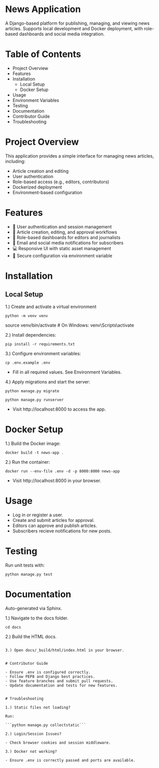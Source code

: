 # News Application

A Django-based platform for publishing, managing, and viewing news articles. Supports local development and Docker deployment, with role-based dashboards and social media integration.

# Table of Contents

- Project Overview
- Features
- Installation
  * Local Setup
  * Docker Setup
- Usage
- Environment Variables
- Testing
- Documentation
- Contributor Guide
- Troubleshooting

# Project Overview

This application provides a simple interface for managing news articles, including:

- Article creation and editing
- User authentication
- Role-based access (e.g., editors, contributors)
- Dockerized deployment
- Environment-based configuration


# Features

- 🔐 User authentication and session management
- 📝 Article creation, editing, and approval workflows
- 👥 Role-based dashboards for editors and journalists
- 📣 Email and social media notifications for subscribers
- 💻 Responsive UI with static asset management
- 🔧 Secure configuration via environment variable

# Installation

## Local Setup

1.) Create and activate a virtual environment

```python -m venv venv```

source venv/bin/activate  # On Windows: venv\Scripts\activate

2.) Install dependencies:

```pip install -r requirements.txt```

3.) Configure environment variables:

```cp .env.example .env```

- Fill in all required values. See Environment Variables.

4.) Apply migrations and start the server:

```python manage.py migrate```

```python manage.py runserver```

- Visit http://localhost:8000 to access the app.

# Docker Setup

1.) Build the Docker image:

```docker build -t news-app .```

2.) Run the container:

```docker run --env-file .env -d -p 8000:8000 news-app```

- Visit http://localhost:8000 in your browser.


# Usage

- Log in or register a user.
- Create and submit articles for approval.
- Editors can approve and publish articles.
- Subscribers recieve notifications for new posts.

# Testing

Run unit tests with:

```python manage.py test```

# Documentation

Auto-generated via Sphinx.

1.) Navigate to the docs folder.

```cd docs```

2.) Build the HTML docs.

```make html # on windows .\make.bat html

3.) Open docs/_build/html/index.html in your browser.


# Contributor Guide

- Ensure .env is configured correctly.
- Follow PEP8 and Django best practices.
- Use feature branches and submit pull requests.
- Update documentation and tests for new features.


# Troubleshooting

1.) Static files not loading?

Run:

```python manage.py collectstatic```

2.) Login/Session Issues?

- Check browser cookies and session middleware.

3.) Docker not working?

- Ensure .env is correctly passed and ports are available.











